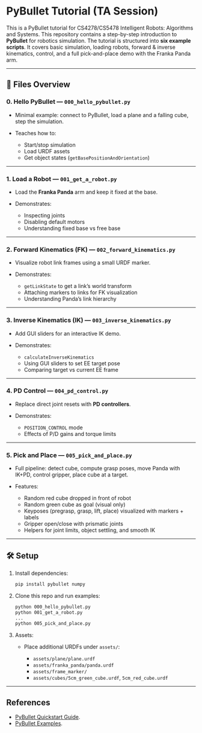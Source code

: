# PyBullet Tutorial (TA Session)

This is a PyBullet tutorial for CS4278/CS5478 Intelligent Robots: Algorithms and Systems. 
This repository contains a step-by-step introduction to **PyBullet** for robotics simulation.
The tutorial is structured into **six example scripts**.
It covers basic simulation, loading robots, forward & inverse kinematics, control, and a full pick-and-place demo with the Franka Panda arm.

---

## 📂 Files Overview

### 0. Hello PyBullet — `000_hello_pybullet.py`

* Minimal example: connect to PyBullet, load a plane and a falling cube, step the simulation.
* Teaches how to:

  * Start/stop simulation
  * Load URDF assets
  * Get object states (`getBasePositionAndOrientation`)

---

### 1. Load a Robot — `001_get_a_robot.py`

* Load the **Franka Panda** arm and keep it fixed at the base.
* Demonstrates:

  * Inspecting joints
  * Disabling default motors
  * Understanding fixed base vs free base

---

### 2. Forward Kinematics (FK) — `002_forward_kinematics.py`

* Visualize robot link frames using a small URDF marker.
* Demonstrates:

  * `getLinkState` to get a link’s world transform
  * Attaching markers to links for FK visualization
  * Understanding Panda’s link hierarchy

---

### 3. Inverse Kinematics (IK) — `003_inverse_kinematics.py`

* Add GUI sliders for an interactive IK demo.
* Demonstrates:

  * `calculateInverseKinematics`
  * Using GUI sliders to set EE target pose
  * Comparing target vs current EE frame

---

### 4. PD Control — `004_pd_control.py`

* Replace direct joint resets with **PD controllers**.
* Demonstrates:

  * `POSITION_CONTROL` mode
  * Effects of P/D gains and torque limits

---

### 5. Pick and Place — `005_pick_and_place.py`

* Full pipeline: detect cube, compute grasp poses, move Panda with IK+PD, control gripper, place cube at a target.
* Features:

  * Random red cube dropped in front of robot
  * Random green cube as goal (visual only)
  * Keyposes (pregrasp, grasp, lift, place) visualized with markers + labels
  * Gripper open/close with prismatic joints
  * Helpers for joint limits, object settling, and smooth IK

---

## 🛠️ Setup

1. Install dependencies:

   ```bash
   pip install pybullet numpy
   ```

2. Clone this repo and run examples:

   ```bash
   python 000_hello_pybullet.py
   python 001_get_a_robot.py
   ...
   python 005_pick_and_place.py
   ```

3. Assets:

   * Place additional URDFs under `assets/`:

     * `assets/plane/plane.urdf`
     * `assets/franka_panda/panda.urdf`
     * `assets/frame_marker/`
     * `assets/cubes/5cm_green_cube.urdf`, `5cm_red_cube.urdf`

---


## References
- [PyBullet Quickstart Guide](https://docs.google.com/document/d/10sXEhzFRSnvFcl3XxNGhnD4N2SedqwdAvK3dsihxVUA/edit?tab=t.0#heading=h.2ye70wns7io3).
- [PyBullet Examples](https://github.com/bulletphysics/bullet3/tree/master/examples/pybullet/examples). 
